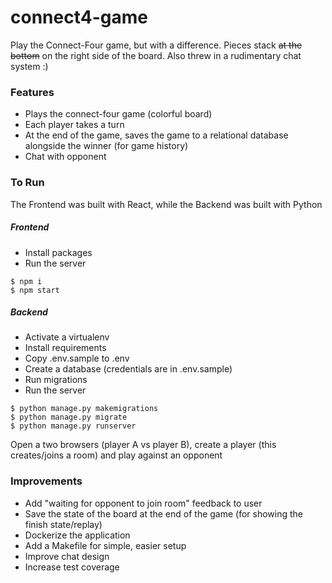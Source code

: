 # connect4-game
Play the Connect-Four game, but with a difference. Pieces stack ~~at the bottom~~ on the right side of the board. Also threw in a rudimentary chat system :)

### Features
- Plays the connect-four game (colorful board)
- Each player takes a turn
- At the end of the game, saves the game to a relational database alongside the winner (for game history)
- Chat with opponent

### To Run
The Frontend was built with React, while the Backend was built with Python

##### Frontend
- Install packages
- Run the server
```
$ npm i
$ npm start
```

##### Backend
- Activate a virtualenv
- Install requirements
- Copy .env.sample to .env
- Create a database (credentials are in .env.sample)
- Run migrations
- Run the server
```
$ python manage.py makemigrations
$ python manage.py migrate
$ python manage.py runserver
```

Open a two browsers (player A vs player B), create a player (this creates/joins a room) and play against an opponent

### Improvements
- Add "waiting for opponent to join room" feedback to user
- Save the state of the board at the end of the game (for showing the finish state/replay)
- Dockerize the application
- Add a Makefile for simple, easier setup
- Improve chat design
- Increase test coverage
